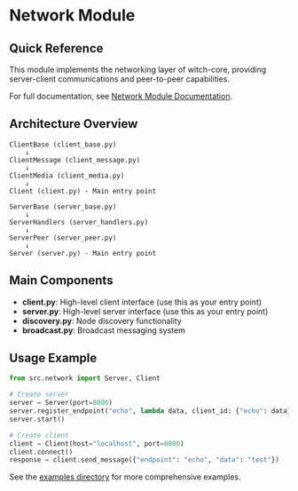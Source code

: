 # Network Module

## Quick Reference

This module implements the networking layer of witch-core, providing server-client communications and peer-to-peer capabilities.

For full documentation, see [Network Module Documentation](../../doc/network.md).

## Architecture Overview

```
ClientBase (client_base.py)
    ↓
ClientMessage (client_message.py)
    ↓
ClientMedia (client_media.py)
    ↓
Client (client.py) - Main entry point

ServerBase (server_base.py)
    ↓
ServerHandlers (server_handlers.py)
    ↓
ServerPeer (server_peer.py)
    ↓
Server (server.py) - Main entry point
```

## Main Components

- **client.py**: High-level client interface (use this as your entry point)
- **server.py**: High-level server interface (use this as your entry point)
- **discovery.py**: Node discovery functionality
- **broadcast.py**: Broadcast messaging system

## Usage Example

```python
from src.network import Server, Client

# Create server
server = Server(port=8000)
server.register_endpoint("echo", lambda data, client_id: {"echo": data})
server.start()

# Create client
client = Client(host="localhost", port=8000)
client.connect()
response = client.send_message({"endpoint": "echo", "data": "test"})
```

See the [examples directory](../../examples/) for more comprehensive examples.